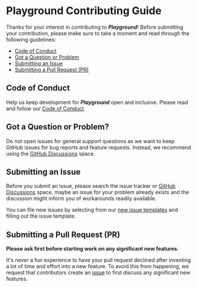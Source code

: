 # Playground Contributing Guide

Thanks for your interest in contributing to ***Playground***! Before 
submitting your contribution, please make sure to take a moment and read 
through the following guidelines:

- [Code of Conduct](#coc)
- [Got a Question or Problem](#question)
- [Submitting an Issue](#issue)
- [Submitting a Pull Request (PR)](#pr)

## <a name="coc"></a> Code of Conduct

Help us keep development for ***Playground*** open and inclusive. 
Please read and follow our [Code of Conduct](CODE_OF_CONDUCT.md).

## <a name="question"></a> Got a Question or Problem?

Do not open issues for general support questions as we want to keep GitHub 
issues for bug reports and feature requests. Instead, we recommend using the 
[GitHub Discussions](https://github.com/luisaveiro/playground/discussions) 
space.

## <a name="issue"></a> Submitting an Issue

Before you submit an issue, please search the issue tracker or 
[GitHub Discussions](https://github.com/luisaveiro/playground/discussions) 
space, maybe an issue for your problem already exists and the discussion might 
inform you of workarounds readily available.

You can file new issues by selecting from our 
[new issue templates](https://github.com/luisaveiro/playground/issues/new/choose) 
and filling out the issue template.

## <a name="pr"></a> Submitting a Pull Request (PR)

**Please ask first before starting work on any significant new features.**

It's never a fun experience to have your pull request declined after investing 
a lot of time and effort into a new feature. To avoid this from happening, we 
request that contributors create an 
[issue](https://github.com/luisaveiro/playground/issues/new/choose) 
to first discuss any significant new features.
